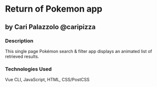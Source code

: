 # Return of Pokemon app

## by Cari Palazzolo @caripizza

### Description
This single page Pokémon search & filter app displays an animated list of retrieved results.

### Technologies Used
Vue CLI, JavaScript, HTML, CSS/PostCSS